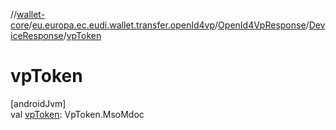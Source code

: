 //[wallet-core](../../../../index.md)/[eu.europa.ec.eudi.wallet.transfer.openId4vp](../../index.md)/[OpenId4VpResponse](../index.md)/[DeviceResponse](index.md)/[vpToken](vp-token.md)

# vpToken

[androidJvm]\
val [vpToken](vp-token.md): VpToken.MsoMdoc
